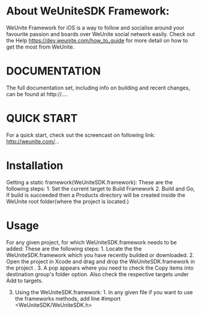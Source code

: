 About WeUniteSDK Framework:
==========================
WeUnite Framework for iOS is a way to follow and socialise around your favourite passion and boards over WeUnite social network easily. 
Check out the Help https://dev.weunite.com/how_to_guide for more detail on how to get the most from WeUnite.


DOCUMENTATION
=============
The full documentation set, including info on building and recent changes, can
be found at http://....


QUICK START
=============
For a quick start, check out the screencast on following link:
http://weunite.com/...



Installation
=========
Getting a static framework(WeUniteSDK.framework):
       	These are the following steps:
		1. Set the current target to Build Framework 
		2. Build and Go,
	If build is succeeded then a Products directory will be created inside the WeUnite root folder(where the project is located.) 
         

Usage
========
For any given project, for which WeUniteSDK.framework needs to be added:
         These are the following steps:
		1. Locate the the WeUniteSDK.framework which you have recently builded or downloaded.
		2. Open the project in Xcode and drag and drop the WeUniteSDK.framework  in the project .
		3. A pop appears where you need to check the Copy items into destination group's folder option. Also check the respective targets under Add to targets.

3.  Using the  WeUniteSDK.framework:
		1. In any given file if you want to use the frameworks methods, add line
			#import <WeUniteSDK/WeUniteSDK.h> 	